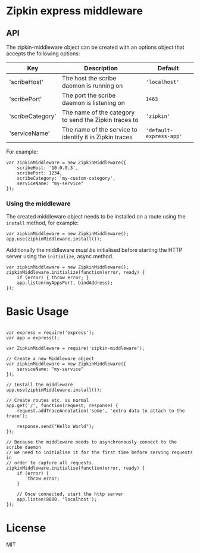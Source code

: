 # Zipkin express middleware


## API

The zipkin-middleware object can be created with an options object that
accepts the following options:

| Key              | Description                                             | Default                 |
|------------------|---------------------------------------------------------|-------------------------|
| 'scribeHost'     | The host the scribe daemon is running on                | `'localhost'`           |
| 'scribePort'     | The port the scribe daemon is listening on              | `1463`                  |
| 'scribeCategory' | The name of the category to send the Zipkin traces to   | `'zipkin'`              |
| 'serviceName'    | The name of the service to identify it in Zipkin traces | `'default-express-app'` |

For example:

```JS
var zipkinMiddleware = new ZipkinMiddleware({
	scribeHost: '10.0.0.3',
	scribePort: 1234,
	scribeCategory: 'my-custom-category',
	serviceName: "my-service"
});
```

### Using the middleware

The created middleware object needs to be installed on a route using the `install` method,
for example:

```JS
var zipkinMiddleware = new ZipkinMiddleware();
app.use(zipkinMiddleware.install());
```

Additionally the middleware *must be* initialised before starting the HTTP
server using the `initialize`, async method.

```JS
var zipkinMiddleware = new ZipkinMiddleware();
zipkinMiddleware.initialize(function(error, ready) {
	if (error) { throw error; }
	app.listen(myAppsPort, bindAddress);
});
```

# Basic Usage

```JS

var express = require('express');
var app = express();

var ZipkinMiddleware = require('zipkin-middleware');

// Create a new Middleware object
var zipkinMiddleware = new ZipkinMiddleware({
	serviceName: "my-service"
});

// Install the middleware
app.use(zipkinMiddleware.install());

// Create routes etc. as normal
app.get('/', function(request, response) {
	request.addTraceAnnotation('some', 'extra data to attach to the trace');

	response.send("Hello World");
});

// Because the middleware needs to asynchronously connect to the scribe daemon
// we need to initialise it for the first time before serving requests in
// order to capture all requests.
zipkinMiddleware.initialise(function(error, ready) {
	if (error) {
		throw error;
	}

	// Once connected, start the http server
	app.listen(8080, 'localhost');
});
```

# License

MIT

